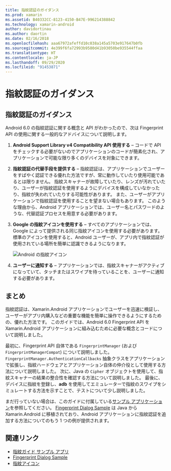 ```yaml
---
title: 指紋認証のガイダンス
ms.prod: xamarin
ms.assetid: B40332CC-8123-4150-B47E-996214388842
ms.technology: xamarin-android
author: davidortinau
ms.author: daortin
ms.date: 02/16/2018
ms.openlocfilehash: aaa67972afeffd10c038a145a5703e917647b0fb
ms.sourcegitcommit: 4e399f6fa72993b9580d41b93050be935544ffaa
ms.translationtype: HT
ms.contentlocale: ja-JP
ms.lasthandoff: 09/29/2020
ms.locfileid: "91453871"
---
```

# <a name="fingerprint-authentication-guidance"></a>指紋認証のガイダンス

## <a name="fingerprint-authentication-guidance"></a>指紋認証のガイダンス

Android 6.0 の指紋認証に関する概念と API がわかったので、次は Fingerprint API の使用に関する一般的なアドバイスについて説明します。

1. **Android Support Library v4 Compatibility API 使用する** &ndash; コードで API をチェックする必要がないのでアプリケーションのコードが簡素化され、アプリケーションで可能な限り多くのデバイスを対象にできます。
2. **指紋認証の代替手段を提供する** &ndash; 指紋認証は、アプリケーションでユーザーをすばやく認証できる優れた方法ですが、常に動作していたり使用可能であるとは限りません。 指紋スキャナーが故障していたり、レンズが汚れていたり、ユーザーが指紋認証を使用するようにデバイスを構成していなかったり、指紋が失われていたりする可能性があります。 また、ユーザーがアプリケーションで指紋認証を使用することを望まない場合もあります。 このような理由から、Android アプリケーションでは、ユーザー名とパスワードのような、代替認証プロセスを用意する必要があります。
3. **Google の指紋アイコンを使用する** &ndash; すべてのアプリケーションでは、Google によって提供される同じ指紋アイコンを使用する必要があります。 標準のアイコンを使用すると、Android ユーザーが、アプリ内で指紋認証が使用されている場所を簡単に認識できるようになります。 
    
    ![Android の指紋アイコン](summary-images/ic-fp-40px.png)
    
4. **ユーザーに通知する** &ndash; アプリケーションでは、指紋スキャナーがアクティブになっていて、タッチまたはスワイプを待っていることを、ユーザーに通知する必要があります。 

## <a name="summary"></a>まとめ

指紋認証は、Xamarin.Android アプリケーションでユーザーを迅速に検証し、ユーザーがアプリ内購入などの重要な機能を簡単に操作できるようにするための、優れた方法です。 このガイドでは、Android 6.0 Fingerprint API を Xamarin.Android アプリケーションに組み込むために必要な概念とコードについて説明しました。

最初に、Fingerprint API 自体である `FingerprintManager` (および `FingerprintManagerCompat`) について説明しました。 `FingerprintManager.AuthenticationCallbacks` 抽象クラスをアプリケーションで拡張し、指紋ハードウェアとアプリケーション自体の仲介役として使用する方法について説明しました。 次に、Java の `Cipher` オブジェクトを使用して、指紋スキャナーの結果の整合性を確認する方法について説明しました。 最後に、デバイスに指紋を登録し、**adb** を使用してエミュレーターで指紋のスワイプをシミュレートする方法を示すことで、テストについて少し説明しました。 

まだ行っていない場合は、このガイドに付属している[サンプル アプリケーション](https://github.com/xamarin/monodroid-samples/tree/master/FingerprintGuide)を参照してください。 [Fingerprint Dialog Sample](/samples/xamarin/monodroid-samples/android-m-fingerprintdialog) は Java から Xamarin.Android に移植されており、Android アプリケーションに指紋認証を追加する方法についてのもう 1 つの例が提供されます。

## <a name="related-links"></a>関連リンク

- [指紋ガイド サンプル アプリ](https://github.com/xamarin/monodroid-samples/tree/master/FingerprintGuide)
- [Fingerprint Dialog Sample](/samples/xamarin/monodroid-samples/android-m-fingerprintdialog)
- [指紋アイコン](https://raw.githubusercontent.com/xamarin/monodroid-samples/master/FingerprintGuide/FingerprintSampleApp/Resources/drawable-hdpi/ic_fp_40px.png)